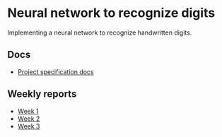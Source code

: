 # Neural network to recognize digits

Implementing a neural network to recognize handwritten digits.

## Docs
- [Project specification docs](https://github.com/luukasmakila/neural-network-to-recognize-digits/blob/main/docs/spec_doc.md)

## Weekly reports
- [Week 1](https://github.com/luukasmakila/neural-network-to-recognize-digits/blob/main/docs/week_1_report.md)
- [Week 2](https://github.com/luukasmakila/neural-network-to-recognize-digits/blob/main/docs/week_2_report.md)
- [Week 3](https://github.com/luukasmakila/neural-network-to-recognize-digits/blob/main/docs/week_3_report.md)
